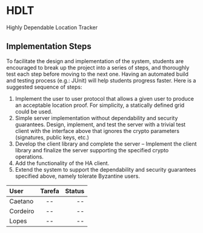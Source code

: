 # HDLT
Highly Dependable Location Tracker

## Implementation Steps
To facilitate the design and implementation of the system, students are encouraged to break up the project into a series of steps, and thoroughly test each step before moving to the next one. Having an automated build and testing process (e.g.: JUnit) will help students progress faster.
Here is a suggested sequence of steps:
1. Implement the user to user protocol that allows a given user to produce an acceptable location proof. For simplicity, a statically defined grid could be used.
2. Simple server implementation without dependability and security guarantees. Design, implement, and test the server with a trivial test client with the interface above that ignores the crypto parameters (signatures, public keys, etc.)
3. Develop the client library and complete the server – Implement the client library and finalize the server supporting the specified crypto operations.
4. Add the functionality of the HA client.
5. Extend the system to support the dependability and security guarantees
specified above, namely tolerate Byzantine users.


| User      | Tarefa     |  Status     |
| :------------- | :----------: | -----------: |
|  Caetano | --   | -- |
| Cordeiro  | --  | -- |
| Lopes  | --  | -- | 
